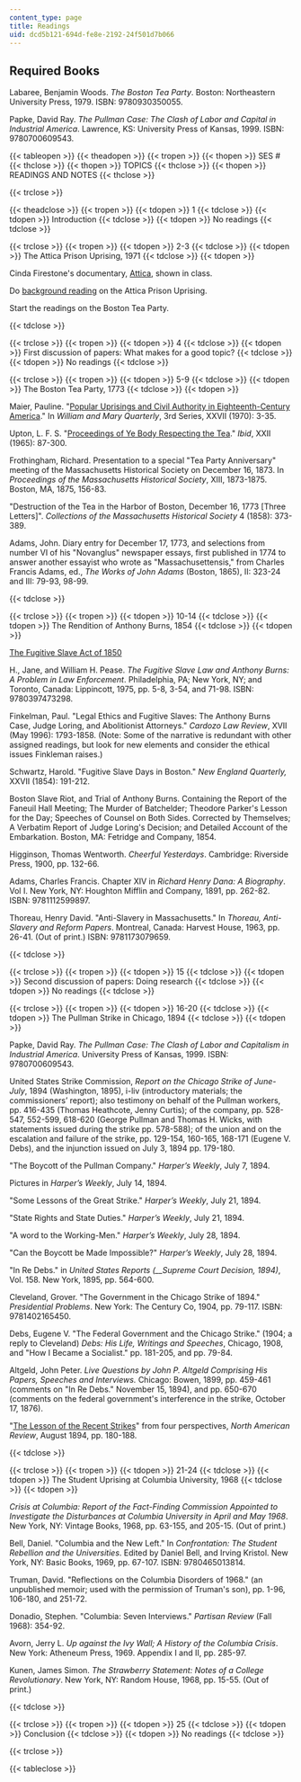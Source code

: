 ```yaml
---
content_type: page
title: Readings
uid: dcd5b121-694d-fe8e-2192-24f501d7b066
---
```


Required Books
--------------

Labaree, Benjamin Woods. _The Boston Tea Party_. Boston: Northeastern University Press, 1979. ISBN: 9780930350055.

Papke, David Ray. _The Pullman Case: The Clash of Labor and Capital in Industrial America_. Lawrence, KS: University Press of Kansas, 1999. ISBN: 9780700609543.

{{< tableopen >}}
{{< theadopen >}}
{{< tropen >}}
{{< thopen >}}
SES #
{{< thclose >}}
{{< thopen >}}
TOPICS
{{< thclose >}}
{{< thopen >}}
READINGS AND NOTES
{{< thclose >}}

{{< trclose >}}

{{< theadclose >}}
{{< tropen >}}
{{< tdopen >}}
1
{{< tdclose >}}
{{< tdopen >}}
Introduction
{{< tdclose >}}
{{< tdopen >}}
No readings
{{< tdclose >}}

{{< trclose >}}
{{< tropen >}}
{{< tdopen >}}
2-3
{{< tdclose >}}
{{< tdopen >}}
The Attica Prison Uprising, 1971
{{< tdclose >}}
{{< tdopen >}}


Cinda Firestone's documentary, [Attica](http://www.imdb.com/title/tt0270211/), shown in class.

Do [background reading](http://www.talkinghistory.org/attica/) on the Attica Prison Uprising.

Start the readings on the Boston Tea Party.


{{< tdclose >}}

{{< trclose >}}
{{< tropen >}}
{{< tdopen >}}
4
{{< tdclose >}}
{{< tdopen >}}
First discussion of papers: What makes for a good topic?
{{< tdclose >}}
{{< tdopen >}}
No readings
{{< tdclose >}}

{{< trclose >}}
{{< tropen >}}
{{< tdopen >}}
5-9
{{< tdclose >}}
{{< tdopen >}}
The Boston Tea Party, 1773
{{< tdclose >}}
{{< tdopen >}}


Maier, Pauline. "[Popular Uprisings and Civil Authority in Eighteenth-Century America](http://www.jstor.org/pss/1923837)." In _William and Mary Quarterly_, 3rd Series, XXVII (1970): 3-35.

Upton, L. F. S. "[Proceedings of Ye Body Respecting the Tea](http://www.jstor.org/pss/1920700)." _Ibid_, XXII (1965): 87-300.

Frothingham, Richard. Presentation to a special "Tea Party Anniversary" meeting of the Massachusetts Historical Society on December 16, 1873. In _Proceedings of the Massachusetts Historical Society_, XIII, 1873-1875. Boston, MA, 1875, 156-83.

"Destruction of the Tea in the Harbor of Boston, December 16, 1773 \[Three Letters\]". _Collections of the Massachusetts Historical Society_ 4 (1858): 373-389.

Adams, John. Diary entry for December 17, 1773, and selections from number VI of his "Novanglus" newspaper essays, first published in 1774 to answer another essayist who wrote as "Massachusettensis," from Charles Francis Adams, ed., _The Works of John Adams_ (Boston, 1865), II: 323-24 and III: 79-93, 98-99.


{{< tdclose >}}

{{< trclose >}}
{{< tropen >}}
{{< tdopen >}}
10-14
{{< tdclose >}}
{{< tdopen >}}
The Rendition of Anthony Burns, 1854
{{< tdclose >}}
{{< tdopen >}}


[The Fugitive Slave Act of 1850](http://avalon.law.yale.edu/19th_century/fugitive.asp)

H., Jane, and William H. Pease. _The Fugitive Slave Law and Anthony Burns: A Problem in Law Enforcement_. Philadelphia, PA; New York, NY; and Toronto, Canada: Lippincott, 1975, pp. 5-8, 3-54, and 71-98. ISBN: 9780397473298.

Finkelman, Paul. "Legal Ethics and Fugitive Slaves: The Anthony Burns Case, Judge Loring, and Abolitionist Attorneys." _Cardozo Law Review_, XVII (May 1996): 1793-1858. (Note: Some of the narrative is redundant with other assigned readings, but look for new elements and consider the ethical issues Finkleman raises.)

Schwartz, Harold. "Fugitive Slave Days in Boston." _New England Quarterly,_ XXVII (1854): 191-212.

Boston Slave Riot, and Trial of Anthony Burns. Containing the Report of the Faneuil Hall Meeting; The Murder of Batchelder; Theodore Parker's Lesson for the Day; Speeches of Counsel on Both Sides. Corrected by Themselves; A Verbatim Report of Judge Loring's Decision; and Detailed Account of the Embarkation. Boston, MA: Fetridge and Company, 1854.

Higginson, Thomas Wentworth. _Cheerful Yesterdays_. Cambridge: Riverside Press, 1900, pp. 132-66.

Adams, Charles Francis. Chapter XIV in _Richard Henry Dana: A Biography_. Vol I. New York, NY: Houghton Mifflin and Company, 1891, pp. 262-82. ISBN: 9781112599897.

Thoreau, Henry David. "Anti-Slavery in Massachusetts." In _Thoreau, Anti-Slavery and Reform Papers_. Montreal, Canada: Harvest House, 1963, pp. 26-41. (Out of print.) ISBN: 9781173079659.


{{< tdclose >}}

{{< trclose >}}
{{< tropen >}}
{{< tdopen >}}
15
{{< tdclose >}}
{{< tdopen >}}
Second discussion of papers: Doing research
{{< tdclose >}}
{{< tdopen >}}
No readings
{{< tdclose >}}

{{< trclose >}}
{{< tropen >}}
{{< tdopen >}}
16-20
{{< tdclose >}}
{{< tdopen >}}
The Pullman Strike in Chicago, 1894
{{< tdclose >}}
{{< tdopen >}}


Papke, David Ray. _The Pullman Case: The Clash of Labor and Capitalism in Industrial America_. University Press of Kansas, 1999. ISBN: 9780700609543.

United States Strike Commission, _Report on the Chicago Strike of June-July_, 1894 (Washington, 1895), i-liv (introductory materials; the commissioners’ report); also testimony on behalf of the Pullman workers, pp. 416-435 (Thomas Heathcote, Jenny Curtis); of the company, pp. 528-547, 552-599, 618-620 (George Pullman and Thomas H. Wicks, with statements issued during the strike pp. 578-588); of the union and on the escalation and failure of the strike, pp. 129-154, 160-165, 168-171 (Eugene V. Debs), and the injunction issued on July 3, 1894 pp. 179-180.

"The Boycott of the Pullman Company." _Harper’s Weekly_, July 7, 1894.

Pictures in _Harper’s Weekly_, July 14, 1894.

"Some Lessons of the Great Strike." _Harper’s Weekly_, July 21, 1894.

"State Rights and State Duties." _Harper’s Weekly_, July 21, 1894.

"A word to the Working-Men." _Harper’s Weekly_, July 28, 1894.

"Can the Boycott be Made Impossible?" _Harper’s Weekly_, July 28, 1894. 

"In Re Debs." in _United States Reports (__Supreme Court Decision, 1894)_, Vol. 158. New York, 1895, pp. 564-600.

Cleveland, Grover. "The Government in the Chicago Strike of 1894." _Presidential Problems_. New York: The Century Co, 1904, pp. 79-117. ISBN: 9781402165450.

Debs, Eugene V. "The Federal Government and the Chicago Strike." (1904; a reply to Cleveland) _Debs: His Life, Writings and Speeches_, Chicago, 1908, and "How I Became a Socialist." pp. 181-205, and pp. 79-84.

Altgeld, John Peter. _Live Questions by John P. Altgeld Comprising His Papers, Speeches and Interviews._ Chicago: Bowen, 1899, pp. 459-461 (comments on "In Re Debs." November 15, 1894), and pp. 650-670 (comments on the federal government's interference in the strike, October 17, 1876).

"[The Lesson of the Recent Strikes](http://digital.library.cornell.edu/cgi/t/text/pageviewer-idx?c=nora;cc=nora;rgn=full%20text;idno=nora0159-2;didno=nora0159-2;view=image;seq=0186;node=nora0159-2%3A6)" from four perspectives, _North American Review_, August 1894, pp. 180-188.


{{< tdclose >}}

{{< trclose >}}
{{< tropen >}}
{{< tdopen >}}
21-24
{{< tdclose >}}
{{< tdopen >}}
The Student Uprising at Columbia University, 1968
{{< tdclose >}}
{{< tdopen >}}


_Crisis at Columbia: Report of the Fact-Finding Commission Appointed to Investigate the Disturbances at Columbia University in April and May 1968_. New York, NY: Vintage Books, 1968, pp. 63-155, and 205-15. (Out of print.)

Bell, Daniel. "Columbia and the New Left." In _Confrontation: The Student Rebellion and the Universities_. Edited by Daniel Bell, and Irving Kristol. New York, NY: Basic Books, 1969, pp. 67-107. ISBN: 9780465013814.

Truman, David. "Reflections on the Columbia Disorders of 1968." (an unpublished memoir; used with the permission of Truman's son), pp. 1-96, 106-180, and 251-72.

Donadio, Stephen. "Columbia: Seven Interviews." _Partisan Review_ (Fall 1968): 354-92.

Avorn, Jerry L. _Up against the Ivy Wall; A History of the Columbia Crisis_. New York: Atheneum Press, 1969. Appendix I and II, pp. 285-97.

Kunen, James Simon. _The Strawberry Statement: Notes of a College Revolutionary_. New York, NY: Random House, 1968, pp. 15-55. (Out of print.)


{{< tdclose >}}

{{< trclose >}}
{{< tropen >}}
{{< tdopen >}}
25
{{< tdclose >}}
{{< tdopen >}}
Conclusion
{{< tdclose >}}
{{< tdopen >}}
No readings
{{< tdclose >}}

{{< trclose >}}

{{< tableclose >}}